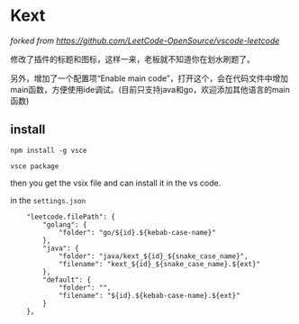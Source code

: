 # Kext

*forked from https://github.com/LeetCode-OpenSource/vscode-leetcode*

修改了插件的标题和图标，这样一来，老板就不知道你在划水刷题了。

另外，增加了一个配置项“Enable main code”，打开这个，会在代码文件中增加main函数，方便使用ide调试。(目前只支持java和go，欢迎添加其他语言的main函数)

## install

```
npm install -g vsce
```

```
vsce package
```

then you get the vsix file and can install it in the vs code.

in the `settings.json`

```
    "leetcode.filePath": {
        "golang": {
            "folder": "go/${id}.${kebab-case-name}"
        },
        "java": {
            "folder": "java/kext_${id}_${snake_case_name}",
            "filename": "kext_${id}_${snake_case_name}.${ext}"
        },
        "default": {
            "folder": "",
            "filename": "${id}.${kebab-case-name}.${ext}"
        }
    },
```
